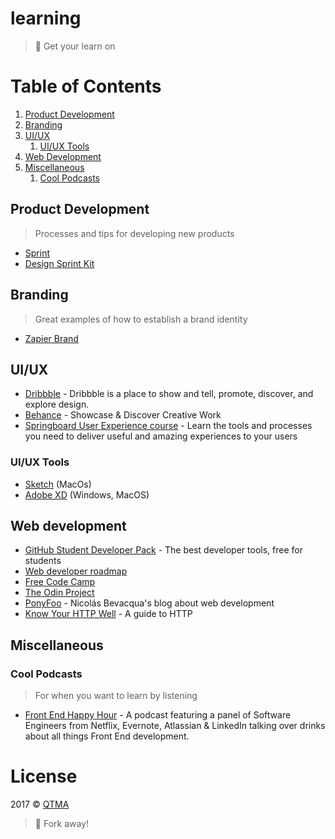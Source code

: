 # learning
> :rocket: Get your learn on

# Table of Contents

1. [Product Development](#product-development)
2. [Branding](#branding)
3. [UI/UX](#uiux)
    1. [UI/UX Tools](#uiux-tools)
4. [Web Development](#web-development)
5. [Miscellaneous](#miscellaneous)
    1. [Cool Podcasts](#cool-podcasts)

## Product Development
> Processes and tips for developing new products

- [Sprint](http://www.thesprintbook.com/)
- [Design Sprint Kit](https://designsprintkit.withgoogle.com/)

## Branding
> Great examples of how to establish a brand identity

- [Zapier Brand](https://zapier.com/brand/)

## UI/UX

- [Dribbble](https://dribbble.com) - Dribbble is a place to show and tell, promote, discover, and explore design.
- [Behance](https://behance.net) - Showcase & Discover Creative Work
- [Springboard User Experience course](https://www.springboard.com/learning-paths/user-experience-design/) - Learn the tools and processes you need to deliver useful and amazing experiences to your users

### UI/UX Tools
- [Sketch](http://sketchapp.com) (MacOs)
- [Adobe XD](http://www.adobe.com/ca/products/experience-design.html) (Windows, MacOS)

## Web development

- [GitHub Student Developer Pack](https://education.github.com/pack) - The best developer tools, free for students
- [Web developer roadmap](https://github.com/kamranahmedse/developer-roadmap)
- [Free Code Camp](https://www.freecodecamp.com/)
- [The Odin Project](http://www.theodinproject.com/)
- [PonyFoo](https://ponyfoo.com) - Nicolás Bevacqua's blog about web development
- [Know Your HTTP Well](https://github.com/for-GET/know-your-http-well) - A guide to HTTP

## Miscellaneous

### Cool Podcasts
> For when you want to learn by listening

- [Front End Happy Hour](http://frontendhappyhour.com/) - A podcast featuring a panel of Software Engineers from Netflix, Evernote, Atlassian & LinkedIn talking over drinks about all things Front End development.

# License

2017 © [QTMA](http://qtma.ca)
> :fork_and_knife: Fork away!
